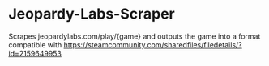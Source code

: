 # Jeopardy-Labs-Scraper

Scrapes jeopardylabs.com/play/{game} and outputs the game into a format compatible with https://steamcommunity.com/sharedfiles/filedetails/?id=2159649953